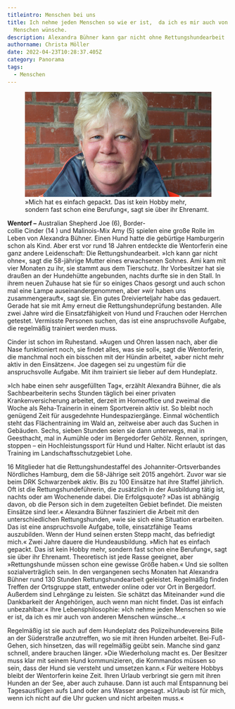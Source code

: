 ```yaml
---
titleintro: Menschen bei uns
title: Ich nehme jeden Menschen so wie er ist,  da ich es mir auch von anderen
  Menschen wünsche.
description: Alexandra Bühner kann gar nicht ohne Rettungshundearbeit
authorname: Christa Möller
date: 2022-04-23T10:28:37.405Z
category: Panorama
tags:
  - Menschen
---
```



<figure>
  <img src="/static/media/2022-04-25-buehner-alexandra-Rettungshunde.jpg">
  <figcaption>
»Mich hat es einfach gepackt. Das ist kein Hobby mehr, sondern fast schon eine Berufung«, sagt sie über ihr Ehrenamt.    
   
  </figcaption>
</figure>

**Wentorf –** Australian Shepherd Joe (6), Border-\
collie Cinder (14 ) und Malinois-Mix Amy (5) spielen eine große Rolle im Leben von Alexandra Bühner. Einen Hund hatte die gebürtige Hamburgerin schon als Kind. Aber erst vor rund 18 Jahren entdeckte die Wentorferin eine ganz andere Leidenschaft: Die Rettungshundearbeit. »Ich kann gar nicht ohne«, sagt die 58-jährige Mutter eines erwachsenen Sohnes. Ami kam mit vier Monaten zu ihr, sie stammt aus dem Tierschutz. Ihr Vorbesitzer hat sie draußen an der Hundehütte angebunden, nachts durfte sie in den Stall. In ihrem neuen Zuhause hat sie für so einiges Chaos gesorgt und auch schon mal eine Lampe auseinandergenommen, aber »wir haben uns zusammengerauft«, sagt sie. Ein gutes Dreivierteljahr habe das gedauert. Gerade hat sie mit Amy erneut die Rettungshundeprüfung bestanden. Alle zwei Jahre wird die Einsatzfähigkeit von Hund und Frauchen oder Herrchen getestet. Vermisste Personen suchen, das ist eine anspruchsvolle Aufgabe, die regelmäßig trainiert werden muss. 

Cinder ist schon im Ruhestand. »Augen und Ohren lassen nach, aber die Nase funktioniert noch, sie findet alles, was sie soll«, sagt die Wentorferin, die manchmal noch ein bisschen mit der Hündin arbeitet, »aber nicht mehr aktiv in den Einsätzen«. Joe dagegen sei zu ungestüm für die anspruchsvolle Aufgabe. Mit ihm trainiert sie lieber auf dem Hundeplatz. 

»Ich habe einen sehr ausgefüllten Tag«, erzählt Alexandra Bühner, die als Sachbearbeiterin sechs Stunden täglich bei einer privaten Krankenversicherung arbeitet, derzeit im Homeoffice und zweimal die Woche als Reha-Trainerin in einem Sportverein aktiv ist. So bleibt noch genügend Zeit für ausgedehnte Hundespaziergänge. Einmal wöchentlich steht das Flächentraining im Wald an, zeitweise aber auch das Suchen in Gebäuden. Sechs, sieben Stunden seien sie dann unterwegs, mal in Geesthacht, mal in Aumühle oder im Bergedorfer Gehölz. Rennen, springen, stoppen – ein Hochleistungssport für Hund und Halter. Nicht erlaubt ist das Training im Landschaftsschutzgebiet Lohe. 

16 Mitglieder hat die Rettungshundestaffel des Johanniter-Ortsverbandes Nördliches Hamburg, dem die 58-Jährige seit 2015 angehört. Zuvor war sie beim DRK Schwarzenbek aktiv. Bis zu 100 Einsätze hat ihre Staffel jährlich. Oft ist die Rettungshundeführerin, die zusätzlich in der Ausbildung tätig ist, nachts oder am Wochenende dabei. Die Erfolgsquote? »Das ist abhängig davon, ob die Person sich in dem zugeteilten Gebiet befindet. Die meisten Einsätze sind leer.« Alexandra Bühner fasziniert die Arbeit mit den unterschiedlichen Rettungshunden, »wie sie sich eine Situation erarbeiten. Das ist eine anspruchsvolle Aufgabe, tolle, einsatzfähige Teams auszubilden. Wenn der Hund seinen ersten Stepp macht, das befriedigt mich.« Zwei Jahre dauere die Hundeausbildung. »Mich hat es einfach gepackt. Das ist kein Hobby mehr, sondern fast schon eine Berufung«, sagt sie über ihr Ehrenamt. Theoretisch ist jede Rasse geeignet, aber »Rettungshunde müssen schon eine gewisse Größe haben.« Und sie sollten sozialverträglich sein. In den vergangenen sechs Monaten hat Alexandra Bühner rund 130 Stunden Rettungshundearbeit geleistet. Regelmäßig finden Treffen der Ortsgruppe statt, entweder online oder vor Ort in Bergedorf. Außerdem sind Lehrgänge zu leisten. Sie schätzt das Miteinander »und die Dankbarkeit der Angehörigen, auch wenn man nicht findet. Das ist einfach unbezahlbar.« Ihre Lebensphilosophie: »Ich nehme jeden Menschen so wie er ist, da ich es mir auch von anderen Menschen wünsche...«

Regelmäßig ist sie auch auf dem Hundeplatz des Polizeihundevereins Bille an der Süderstraße anzutreffen, wo sie mit ihren Hunden arbeitet. Bei-Fuß-Gehen, sich hinsetzen, das will regelmäßig geübt sein. Manche sind ganz schnell, andere brauchen länger. »Die Wiederholung macht es. Der Besitzer muss klar mit seinem Hund kommunizieren, die Kommandos müssen so sein, dass der Hund sie versteht und umsetzen kann.« Für weitere Hobbys bleibt der Wentorferin keine Zeit. Ihren Urlaub verbringt sie gern mit ihren Hunden an der See, aber auch zuhause. Dann ist auch mal Entspannung bei Tagesausflügen aufs Land oder ans Wasser angesagt. »Urlaub ist für mich, wenn ich nicht auf die Uhr gucken und nicht arbeiten muss.«